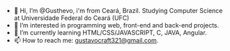 - 👋 Hi, I’m @Gusthevo, i'm from Ceará, Brazil. Studying Computer Science at Universidade Federal do Ceará (UFC)
- 👀 I’m interested in programming web, front-end and back-end projects.
- 🌱 I’m currently learning HTML/CSS/JAVASCRIPT, C, JAVA, Angular.
- 📫 How to reach me: gustavocraft321@gmail.com.

<!---
Gusthevo/Gusthevo is a ✨ special ✨ repository because its `README.md` (this file) appears on your GitHub profile.
You can click the Preview link to take a look at your changes.
--->
